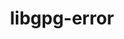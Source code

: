 ---
title: "libgpg-error"
layout: cache
categories: [package, develop-2024-03-24]
meta: {"versions": ["1.48"], "compilers": ["gcc@=11.4.0", "gcc@=7.5.0", "gcc@=9.4.0", "oneapi@=2024.0.0"], "oss": ["ubuntu18.04", "ubuntu20.04", "ubuntu22.04"], "platforms": ["linux"], "targets": ["neoverse_v1", "neoverse_v2", "ppc64le", "x86_64_v3"], "stacks": ["e4s", "e4s-neoverse-v2", "e4s-neoverse_v1", "e4s-oneapi", "e4s-power", "radiuss", "root", "tutorial"], "num_specs": 7, "num_specs_by_stack": {"root": 7, "radiuss": 1, "e4s-power": 1, "e4s-neoverse_v1": 1, "e4s-neoverse-v2": 1, "e4s": 1, "tutorial": 1, "e4s-oneapi": 1}}
spec_details: [{"hash": "aadwdmxg7cjsrbvsvzroka5gt5uh655x", "compiler": "gcc@=7.5.0", "versions": ["1.48"], "os": "ubuntu18.04", "platform": "linux", "target": "x86_64_v3", "variants": ["build_system=autotools"], "stacks": ["root", "radiuss"], "size": "-", "tarball": "https://binaries.spack.io/develop-2024-03-24/build_cache/linux-ubuntu18.04-x86_64_v3/gcc-7.5.0/libgpg-error-1.48/linux-ubuntu18.04-x86_64_v3-gcc-7.5.0-libgpg-error-1.48-aadwdmxg7cjsrbvsvzroka5gt5uh655x.spack"}, {"hash": "4vihdd6lfubvlq52rmddp3nscgc4z655", "compiler": "gcc@=9.4.0", "versions": ["1.48"], "os": "ubuntu20.04", "platform": "linux", "target": "ppc64le", "variants": ["build_system=autotools"], "stacks": ["root", "e4s-power"], "size": "-", "tarball": "https://binaries.spack.io/develop-2024-03-24/build_cache/linux-ubuntu20.04-ppc64le/gcc-9.4.0/libgpg-error-1.48/linux-ubuntu20.04-ppc64le-gcc-9.4.0-libgpg-error-1.48-4vihdd6lfubvlq52rmddp3nscgc4z655.spack"}, {"hash": "6lx2nzlc3idxgr3bvrgfyrbqk5r2hhcy", "compiler": "gcc@=11.4.0", "versions": ["1.48"], "os": "ubuntu22.04", "platform": "linux", "target": "neoverse_v1", "variants": ["build_system=autotools"], "stacks": ["root", "e4s-neoverse_v1"], "size": "-", "tarball": "https://binaries.spack.io/develop-2024-03-24/build_cache/linux-ubuntu22.04-neoverse_v1/gcc-11.4.0/libgpg-error-1.48/linux-ubuntu22.04-neoverse_v1-gcc-11.4.0-libgpg-error-1.48-6lx2nzlc3idxgr3bvrgfyrbqk5r2hhcy.spack"}, {"hash": "e6phi6rperypx5xqy5josows2tcb53fk", "compiler": "gcc@=11.4.0", "versions": ["1.48"], "os": "ubuntu22.04", "platform": "linux", "target": "neoverse_v2", "variants": ["build_system=autotools"], "stacks": ["e4s-neoverse-v2", "root"], "size": "-", "tarball": "https://binaries.spack.io/develop-2024-03-24/build_cache/linux-ubuntu22.04-neoverse_v2/gcc-11.4.0/libgpg-error-1.48/linux-ubuntu22.04-neoverse_v2-gcc-11.4.0-libgpg-error-1.48-e6phi6rperypx5xqy5josows2tcb53fk.spack"}, {"hash": "7kx633opivo457ibwb2tt4azkjaccijp", "compiler": "gcc@=11.4.0", "versions": ["1.48"], "os": "ubuntu22.04", "platform": "linux", "target": "x86_64_v3", "variants": ["build_system=autotools"], "stacks": ["e4s", "root"], "size": "-", "tarball": "https://binaries.spack.io/develop-2024-03-24/build_cache/linux-ubuntu22.04-x86_64_v3/gcc-11.4.0/libgpg-error-1.48/linux-ubuntu22.04-x86_64_v3-gcc-11.4.0-libgpg-error-1.48-7kx633opivo457ibwb2tt4azkjaccijp.spack"}, {"hash": "4dk3fe4jbrmuwkefjcdsphjw633cyink", "compiler": "gcc@=11.4.0", "versions": ["1.48"], "os": "ubuntu22.04", "platform": "linux", "target": "x86_64_v3", "variants": ["build_system=autotools"], "stacks": ["root", "tutorial"], "size": "-", "tarball": "https://binaries.spack.io/develop-2024-03-24/build_cache/linux-ubuntu22.04-x86_64_v3/gcc-11.4.0/libgpg-error-1.48/linux-ubuntu22.04-x86_64_v3-gcc-11.4.0-libgpg-error-1.48-4dk3fe4jbrmuwkefjcdsphjw633cyink.spack"}, {"hash": "jsgzdlx3u6rwtqvmhd2jz74n5swsrfrt", "compiler": "oneapi@=2024.0.0", "versions": ["1.48"], "os": "ubuntu22.04", "platform": "linux", "target": "x86_64_v3", "variants": ["build_system=autotools"], "stacks": ["root", "e4s-oneapi"], "size": "-", "tarball": "https://binaries.spack.io/develop-2024-03-24/build_cache/linux-ubuntu22.04-x86_64_v3/oneapi-2024.0.0/libgpg-error-1.48/linux-ubuntu22.04-x86_64_v3-oneapi-2024.0.0-libgpg-error-1.48-jsgzdlx3u6rwtqvmhd2jz74n5swsrfrt.spack"}]
---